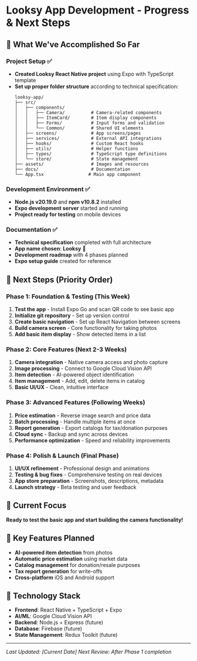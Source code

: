 # Looksy App Development - Progress & Next Steps

## 🎉 What We've Accomplished So Far

### Project Setup ✅
- **Created Looksy React Native project** using Expo with TypeScript template
- **Set up proper folder structure** according to technical specification:
  ```
  looksy-app/
  ├── src/
  │   ├── components/
  │   │   ├── Camera/          # Camera-related components
  │   │   ├── ItemCard/        # Item display components  
  │   │   ├── Forms/           # Input forms and validation
  │   │   └── Common/          # Shared UI elements
  │   ├── screens/             # App screens/pages
  │   ├── services/            # External API integrations
  │   ├── hooks/               # Custom React hooks
  │   ├── utils/               # Helper functions
  │   ├── types/               # TypeScript type definitions
  │   └── store/               # State management
  ├── assets/                  # Images and resources
  ├── docs/                    # Documentation
  └── App.tsx                 # Main app component
  ```

### Development Environment ✅
- **Node.js v20.19.0** and **npm v10.8.2** installed
- **Expo development server** started and running
- **Project ready for testing** on mobile devices

### Documentation ✅
- **Technical specification** completed with full architecture
- **App name chosen**: **Looksy** 🎯
- **Development roadmap** with 4 phases planned
- **Expo setup guide** created for reference

## 🚀 Next Steps (Priority Order)

### Phase 1: Foundation & Testing (This Week)
1. **Test the app** - Install Expo Go and scan QR code to see basic app
2. **Initialize git repository** - Set up version control
3. **Create basic navigation** - Set up React Navigation between screens
4. **Build camera screen** - Core functionality for taking photos
5. **Add basic item display** - Show detected items in a list

### Phase 2: Core Features (Next 2-3 Weeks)
1. **Camera integration** - Native camera access and photo capture
2. **Image processing** - Connect to Google Cloud Vision API
3. **Item detection** - AI-powered object identification
4. **Item management** - Add, edit, delete items in catalog
5. **Basic UI/UX** - Clean, intuitive interface

### Phase 3: Advanced Features (Following Weeks)
1. **Price estimation** - Reverse image search and price data
2. **Batch processing** - Handle multiple items at once
3. **Report generation** - Export catalogs for tax/donation purposes
4. **Cloud sync** - Backup and sync across devices
5. **Performance optimization** - Speed and reliability improvements

### Phase 4: Polish & Launch (Final Phase)
1. **UI/UX refinement** - Professional design and animations
2. **Testing & bug fixes** - Comprehensive testing on real devices
3. **App store preparation** - Screenshots, descriptions, metadata
4. **Launch strategy** - Beta testing and user feedback

## 🎯 Current Focus
**Ready to test the basic app and start building the camera functionality!**

## 📱 Key Features Planned
- **AI-powered item detection** from photos
- **Automatic price estimation** using market data
- **Catalog management** for donation/resale purposes
- **Tax report generation** for write-offs
- **Cross-platform** iOS and Android support

## 🔧 Technology Stack
- **Frontend**: React Native + TypeScript + Expo
- **AI/ML**: Google Cloud Vision API
- **Backend**: Node.js + Express (future)
- **Database**: Firebase (future)
- **State Management**: Redux Toolkit (future)

---
*Last Updated: [Current Date]*
*Next Review: After Phase 1 completion*
